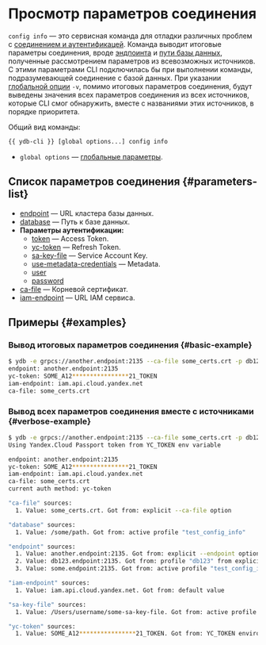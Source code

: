 # Просмотр параметров соединения

`config info` — это сервисная команда для отладки различных проблем с [соединением и аутентификацей](../connect.md). Команда выводит итоговые параметры соединения, вроде [эндпоинта](../../../concepts/connect.md#endpoint) и [пути базы данных](../../../concepts/connect.md#database), полученные рассмотрением параметров из всевозможных источников. С этими параметрами CLI подключилась бы при выполнении команды, подразумевающей соединение с базой данных. При указании [глобальной опции](global-options.md) `-v`, помимо итоговых параметров соединения, будут выведены значения всех параметров соединения из всех источников, которые CLI смог обнаружить, вместе с названиями этих источников, в порядке приоритета.

Общий вид команды:

```bash
{{ ydb-cli }} [global options...] config info
```

* `global options` — [глобальные параметры](global-options.md).

## Список параметров соединения {#parameters-list}

* [endpoint](../../../concepts/connect.md#endpoint) — URL кластера базы данных.
* [database](../../../concepts/connect.md#database) — Путь к базе данных.
* **Параметры аутентификации:**
  * [token](../../../concepts/auth.md#iam) — Access Token.
  * [yc-token](../../../concepts/auth.md#iam) — Refresh Token.
  * [sa-key-file](../../../concepts/auth.md#iam) — Service Account Key.
  * [use-metadata-credentials](../../../concepts/auth.md#iam) — Metadata.
  * [user](../../../concepts/auth.md#static-credentials)
  * [password](../../../concepts/auth.md#static-credentials)
* [ca-file](../../../concepts/connect.md#tls-cert) — Корневой сертификат.
* [iam-endpoint](../../../concepts/auth.md#iam) — URL IAM сервиса.

## Примеры {#examples}

### Вывод итоговых параметров соединения {#basic-example}

```bash
$ ydb -e grpcs://another.endpoint:2135 --ca-file some_certs.crt -p db123 config info
endpoint: another.endpoint:2135
yc-token: SOME_A12****************21_TOKEN
iam-endpoint: iam.api.cloud.yandex.net
ca-file: some_certs.crt
```

### Вывод всех параметров соединения вместе с источниками {#verbose-example}

```bash
$ ydb -e grpcs://another.endpoint:2135 --ca-file some_certs.crt -p db123 -v config info
Using Yandex.Cloud Passport token from YC_TOKEN env variable

endpoint: another.endpoint:2135
yc-token: SOME_A12****************21_TOKEN
iam-endpoint: iam.api.cloud.yandex.net
ca-file: some_certs.crt
current auth method: yc-token

"ca-file" sources:
  1. Value: some_certs.crt. Got from: explicit --ca-file option

"database" sources:
  1. Value: /some/path. Got from: active profile "test_config_info"

"endpoint" sources:
  1. Value: another.endpoint:2135. Got from: explicit --endpoint option
  2. Value: db123.endpoint:2135. Got from: profile "db123" from explicit --profile option
  3. Value: some.endpoint:2135. Got from: active profile "test_config_info"

"iam-endpoint" sources:
  1. Value: iam.api.cloud.yandex.net. Got from: default value

"sa-key-file" sources:
  1. Value: /Users/username/some-sa-key-file. Got from: active profile "test_config_info"

"yc-token" sources:
  1. Value: SOME_A12****************21_TOKEN. Got from: YC_TOKEN enviroment variable
```
